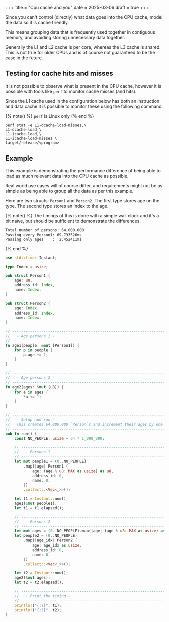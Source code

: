 +++
title = "Cpu cache and you"
date = 2025-03-06
draft = true
+++

Since you can't control (directly) what data goes into the CPU cache, 
model the data so it is cache friendly.

This means grouping data that is frequently used together in contiguous memory, and avoiding storing
unnecessary data together.

Generally the L1 and L2 cache is per core, whereas the L3 cache is shared.
This is not true for older CPUs and is of course not guaranteed to be the case
in the future.

## Testing for cache hits and misses 

It is not possible to observe what is present in the CPU cache, however
it is possible with tools like `perf` to monitor cache misses (and hits).

Since the L1 cache used in the configuration below has both an instruction and
data cache it is possible to monitor these using the following command:

{% note() %}
`perf` is Linux only
{% end %}

```
perf stat -e L1-dcache-load-misses,\
L1-dcache-load,\
L1-icache-load,\
L1-icache-load-misses \
target/release/<program>
```

## Example

This example is demonstrating the performance difference of being able to load
as much relevant data into the CPU cache as possible.

Real world use cases will of course differ, and requirements might not be as
simple as being able to group all the data as per this example.

Here are two structs: `Person1` and `Person2`.
The first type stores age on the type.
The second type stores an index to the age.

{% note() %}
The timings of this is done with a simple wall clock and it's a bit naïve, but
should be sufficient to demonstrate the differences.
```
Total number of persons: 64,000,000
Passing every Person1: 69.733526ms
Passing only ages    :  2.452411ms
```
{% end %}

```rust
use std::time::Instant;

type Index = usize;

pub struct Person1 {
    age: u8,
    address_id: Index,
    name: Index,
}

pub struct Person2 {
    age: Index,
    address_id: Index,
    name: Index,
}

// -----------------------------------------------------------------------------
//   - Age persons 1 -
// -----------------------------------------------------------------------------
fn age1(people: &mut [Person1]) {
    for p in people {
        p.age += 1;
    }
}

// -----------------------------------------------------------------------------
//   - Age persons 2 -
// -----------------------------------------------------------------------------
fn age2(ages: &mut [u8]) {
    for a in ages {
        *a += 1;
    }
}

// -----------------------------------------------------------------------------
//   - Setup and run -
//   This creates 64,000,000 `Person`s and increment their ages by one
// -----------------------------------------------------------------------------
pub fn run() {
    const NO_PEOPLE: usize = 64 * 1_000_000;

    // -----------------------------------------------------------------------------
    //   - Persons 1 -
    // -----------------------------------------------------------------------------
    let mut people1 = (0..NO_PEOPLE)
        .map(|age| Person1 {
            age: (age % u8::MAX as usize) as u8,
            address_id: 0,
            name: 0,
        })
        .collect::<Vec<_>>();

    let t1 = Instant::now();
    age1(&mut people1);
    let t1 = t1.elapsed();

    // -----------------------------------------------------------------------------
    //   - Persons 2 -
    // -----------------------------------------------------------------------------
    let mut ages = (0..NO_PEOPLE).map(|age| (age % u8::MAX as usize) as u8).collect::<Vec<u8>>();
    let people2 = (0..NO_PEOPLE)
        .map(|age_idx| Person2 {
            age: age_idx as usize,
            address_id: 0,
            name: 0,
        })
        .collect::<Vec<_>>();

    let t2 = Instant::now();
    age2(&mut ages);
    let t2 = t2.elapsed();

    // -----------------------------------------------------------------------------
    //   - Print the timing -
    // -----------------------------------------------------------------------------
    println!("{:?}", t1);
    println!("{:?}", t2);
}
```
